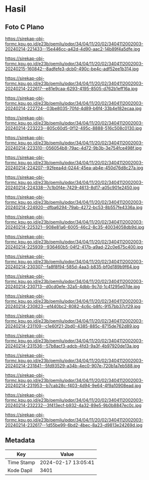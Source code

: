 # Hasil

## Foto C Plano

https://sirekap-obj-formc.kpu.go.id/e23b/pemilu/pdpr/34/04/11/20/02/3404112002003-20240214-221433--15e446cc-a42d-4d90-aac2-14b89f4a5dfe.jpg

https://sirekap-obj-formc.kpu.go.id/e23b/pemilu/pdpr/34/04/11/20/02/3404112002003-20240215-160842--8adfefe3-dcb0-490c-be4c-adf52ee1b314.jpg

https://sirekap-obj-formc.kpu.go.id/e23b/pemilu/pdpr/34/04/11/20/02/3404112002003-20240214-222617--e81e9caa-6293-4195-8505-d762b1eff16a.jpg

https://sirekap-obj-formc.kpu.go.id/e23b/pemilu/pdpr/34/04/11/20/02/3404112002003-20240214-222724--03be8035-70fd-4d89-b6f4-33b4e182ecaa.jpg

https://sirekap-obj-formc.kpu.go.id/e23b/pemilu/pdpr/34/04/11/20/02/3404112002003-20240214-223223--805c60d5-0f12-495c-8888-516c508c0130.jpg

https://sirekap-obj-formc.kpu.go.id/e23b/pemilu/pdpr/34/04/11/20/02/3404112002003-20240214-223310--056054b8-79ac-4d72-9b3b-3e754fce498f.jpg

https://sirekap-obj-formc.kpu.go.id/e23b/pemilu/pdpr/34/04/11/20/02/3404112002003-20240214-224207--92feea4d-0244-45ea-ab4e-450d76d8c27a.jpg

https://sirekap-obj-formc.kpu.go.id/e23b/pemilu/pdpr/34/04/11/20/02/3404112002003-20240214-224338--7c1b0f4e-7429-4613-8d17-a05c901e2450.jpg

https://sirekap-obj-formc.kpu.go.id/e23b/pemilu/pdpr/34/04/11/20/02/3404112002003-20240214-224920--dfba6294-79ab-4272-bc53-8b557fe4336a.jpg

https://sirekap-obj-formc.kpu.go.id/e23b/pemilu/pdpr/34/04/11/20/02/3404112002003-20240214-225321--908e81a6-6005-46c2-8c35-40034058db9d.jpg

https://sirekap-obj-formc.kpu.go.id/e23b/pemilu/pdpr/34/04/11/20/02/3404112002003-20240214-225939--936460b5-04f2-417b-a9ad-22c0e675c400.jpg

https://sirekap-obj-formc.kpu.go.id/e23b/pemilu/pdpr/34/04/11/20/02/3404112002003-20240214-230307--fa8f8f94-585d-4aa3-b835-bf0d189b9f64.jpg

https://sirekap-obj-formc.kpu.go.id/e23b/pemilu/pdpr/34/04/11/20/02/3404112002003-20240214-230713--d0cd0efe-32a5-4dbb-9c7d-1c41295e07de.jpg

https://sirekap-obj-formc.kpu.go.id/e23b/pemilu/pdpr/34/04/11/20/02/3404112002003-20240214-230823--ef440bc2-8082-4c6c-b8fc-9157bb37cf29.jpg

https://sirekap-obj-formc.kpu.go.id/e23b/pemilu/pdpr/34/04/11/20/02/3404112002003-20240214-231109--c1e60f21-2bd0-4385-885c-8715de762d89.jpg

https://sirekap-obj-formc.kpu.go.id/e23b/pemilu/pdpr/34/04/11/20/02/3404112002003-20240214-231536--57b8acf3-adcb-4fd3-9a3f-4b97920de13a.jpg

https://sirekap-obj-formc.kpu.go.id/e23b/pemilu/pdpr/34/04/11/20/02/3404112002003-20240214-231841--5fd93529-a34b-4ec0-907e-720b1a7eb588.jpg

https://sirekap-obj-formc.kpu.go.id/e23b/pemilu/pdpr/34/04/11/20/02/3404112002003-20240214-231953--b7cab28c-f403-4d94-9e64-4f9a10908ead.jpg

https://sirekap-obj-formc.kpu.go.id/e23b/pemilu/pdpr/34/04/11/20/02/3404112002003-20240214-232232--3f413ecf-b932-4a32-89e5-9b0b8847ec0c.jpg

https://sirekap-obj-formc.kpu.go.id/e23b/pemilu/pdpr/34/04/11/20/02/3404112002003-20240214-232617--1d55be99-6bd2-4bec-8a23-d9813e24269d.jpg


## Metadata

| Key        | Value               |
| ---------- | ------------------- |
| Time Stamp | 2024-02-17 13:05:41 |
| Kode Dapil | 3401                |



